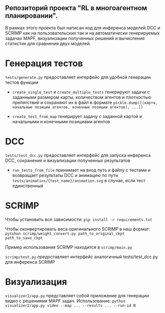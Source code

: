## Репозиторий проекта "RL в многоагентном планировании". 

В рамках этого проекта был написан код для инференса моделей DCC и SCRIMP как на пользовательских так и на автоматически генерируемых задачах MAPF, визуализации полученных решений и вычисления статистик для сравнения двух моделей.

# Генерация тестов

`tests/generate.py` предоставляет интерфейс для удобной генерации тестов функции 

* `create_single_test` и `create_multiple_tests` генерируют задачи с заданными размером карты, количеством агентов и плотностью препятствий и сохраняют их в файл в формате `pickle.dump([(карта, начальные позиции агентов, конечные позиции агентов), ...])`

* `create_test_from_map` генерирует задачу с заданной картой и начальными и конечными позициами агентов

# DCC

`tests/test_dcc.py` предоставляет интерфейс для запуска инференса DCC, сохранения и визуализации полученных результатов

* `run_tests_from_file` принимает на вход путь к файлу с тестами и возвращает результаты DCC и анимацию по пути `tests/animatins/{test_name}/animation.svg` в случае, если тест единственный

# SCRIMP

Чтобы установить все зависимости: `pip install -r requirements.txt`

Чтобы сконвертировать веса оригинального SCRIMP в наш формат: `pytohon scrimp/weight_convert.py path_to_original_ckpt path_to_save_ckpt`

Пример использования SCRIMP находится в `scrimp/main.py`

`scrimp/test.py` предоставляет интерфейс аналогичный tests/test_dcc.py для инференса SCRIMP

# Визуализация

`visualizer2/app.py` представляет собой приложение для генерации видео с решениями MAPF задач. Использование: `python visualizer2/app.py video --map ... --results ... --run-id N`
